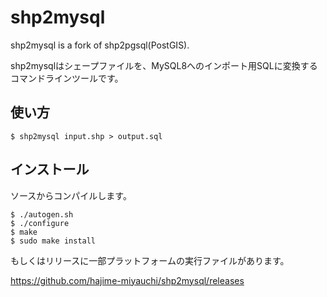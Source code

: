 # shp2mysql

shp2mysql is a fork of shp2pgsql(PostGIS).

shp2mysqlはシェープファイルを、MySQL8へのインポート用SQLに変換するコマンドラインツールです。

## 使い方

```
$ shp2mysql input.shp > output.sql
```

## インストール

ソースからコンパイルします。

```
$ ./autogen.sh
$ ./configure
$ make
$ sudo make install
```

もしくはリリースに一部プラットフォームの実行ファイルがあります。

https://github.com/hajime-miyauchi/shp2mysql/releases
